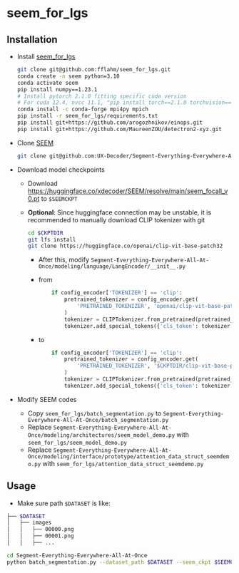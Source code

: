 # seem_for_lgs

## Installation

- Install [seem_for_lgs](https://github.com/fflahm/seem_for_lgs#)

  ```sh
  git clone git@github.com:fflahm/seem_for_lgs.git
  conda create -n seem python=3.10
  conda activate seem
  pip install numpy==1.23.1
  # Install pytorch 2.1.0 fitting specific cuda version
  # For cuda 12.4, nvcc 11.1, "pip install torch==2.1.0 torchvision==0.16.0 torchaudio==2.1.0 --index-url https://download.pytorch.org/whl/cu118" is expected to work
  conda install -c conda-forge mpi4py mpich
  pip install -r seem_for_lgs/requirements.txt
  pip install git+https://github.com/arogozhnikov/einops.git
  pip install git+https://github.com/MaureenZOU/detectron2-xyz.git
  ```

- Clone [SEEM](https://github.com/UX-Decoder/Segment-Everything-Everywhere-All-At-Once)

  ```sh
  git clone git@github.com:UX-Decoder/Segment-Everything-Everywhere-All-At-Once.git
  ```

- Download model checkpoints

  - Download https://huggingface.co/xdecoder/SEEM/resolve/main/seem_focall_v0.pt to `$SEEMCKPT`

  - **Optional**: Since huggingface connection may be unstable, it is recommended to manually download CLIP tokenizer with git

    ```sh
    cd $CKPTDIR
    git lfs install
    git clone https://huggingface.co/openai/clip-vit-base-patch32
    ```

    - After this, modify `Segment-Everything-Everywhere-All-At-Once/modeling/language/LangEncoder/__init__.py`

    - from

      ```python
          if config_encoder['TOKENIZER'] == 'clip':
              pretrained_tokenizer = config_encoder.get(
                  'PRETRAINED_TOKENIZER', 'openai/clip-vit-base-patch32'
              )
              tokenizer = CLIPTokenizer.from_pretrained(pretrained_tokenizer)
              tokenizer.add_special_tokens({'cls_token': tokenizer.eos_token})
      ```

    - to

      ```python
          if config_encoder['TOKENIZER'] == 'clip':
              pretrained_tokenizer = config_encoder.get(
                  'PRETRAINED_TOKENIZER', '$CKPTDIR/clip-vit-base-patch32'
              )
              tokenizer = CLIPTokenizer.from_pretrained(pretrained_tokenizer)
              tokenizer.add_special_tokens({'cls_token': tokenizer.eos_token})
      ```

- Modify SEEM codes
  - Copy `seem_for_lgs/batch_segmentation.py` to `Segment-Everything-Everywhere-All-At-Once/batch_segmentation.py`
  - Replace `Segment-Everything-Everywhere-All-At-Once/modeling/architectures/seem_model_demo.py` with `seem_for_lgs/seem_model_demo.py`
  - Replace `Segment-Everything-Everywhere-All-At-Once/modeling/interface/prototype/attention_data_struct_seemdemo.py` with `seem_for_lgs/attention_data_struct_seemdemo.py`

## Usage

- Make sure path `$DATASET` is like:

```sh
├── $DATASET
│   ├── images
│   │   ├── 00000.png
│   │   ├── 00001.png
│   │   ├── ...
```

```sh
cd Segment-Everything-Everywhere-All-At-Once
python batch_segmentation.py --dataset_path $DATASET --seem_ckpt $SEEMCKPT
```